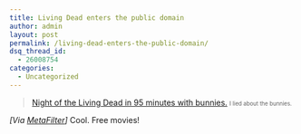 ```yaml
---
title: Living Dead enters the public domain
author: admin
layout: post
permalink: /living-dead-enters-the-public-domain/
dsq_thread_id:
  - 26008754
categories:
  - Uncategorized
---
```

> [Night of the Living Dead in 95 minutes with bunnies.][1] <small><small>I lied about the bunnies.</small></small>

*[Via [MetaFilter][2]]* Cool. Free movies!

 [1]: http://www.archive.org/movies/details-db.php?collection=feature_films&collectionid=night_of_the_living_dead&from=collectionSpotlight
 [2]: http://www.metafilter.com/mefi/32035